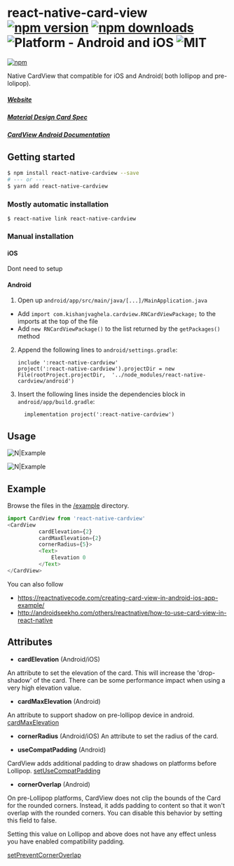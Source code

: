 # react-native-card-view [![npm version](https://img.shields.io/npm/v/react-native-cardview.svg?style=flat)](https://www.npmjs.com/package/react-native-cardview) [![npm downloads](https://img.shields.io/npm/dm/react-native-cardview.svg?style=flat-square)](https://www.npmjs.com/package/react-native-cardview) ![Platform - Android and iOS](https://img.shields.io/badge/platform-Android%20%7C%20iOS-yellow.svg) ![MIT](https://img.shields.io/dub/l/vibe-d.svg)

[![npm](https://nodei.co/npm/react-native-cardview.png?downloads=true&downloadRank=true&stars=true)](https://www.npmjs.com/package/react-native-cardview)

Native CardView that compatible for iOS and Android( both lollipop and pre-lolipop).

##### [Website](https://kishanjvaghela.github.io/react-native-cardview/)

##### [Material Design Card Spec](https://www.google.com/design/spec/components/cards.html)

##### [CardView Android Documentation](http://developer.android.com/intl/zh-tw/reference/android/support/v7/widget/CardView.html)

## Getting started

```bash
$ npm install react-native-cardview --save
# --- or ---
$ yarn add react-native-cardview
```

### Mostly automatic installation

`$ react-native link react-native-cardview`

### Manual installation

#### iOS

Dont need to setup

#### Android

1. Open up `android/app/src/main/java/[...]/MainApplication.java`

- Add `import com.kishanjvaghela.cardview.RNCardViewPackage;` to the imports at the top of the file
- Add `new RNCardViewPackage()` to the list returned by the `getPackages()` method

2. Append the following lines to `android/settings.gradle`:
   ```
   include ':react-native-cardview'
   project(':react-native-cardview').projectDir = new File(rootProject.projectDir, 	'../node_modules/react-native-cardview/android')
   ```
3. Insert the following lines inside the dependencies block in `android/app/build.gradle`:
   ```
     implementation project(':react-native-cardview')
   ```

## Usage

![N|Example](https://github.com/Kishanjvaghela/react-native-cardview/raw/master/docs/Example-Snapshot.png)

![N|Example](https://github.com/Kishanjvaghela/react-native-cardview/raw/master/docs/ezgif-4-b87dbfaf72.gif)


## Example

Browse the files in the [/example](https://github.com/Kishanjvaghela/react-native-cardview/tree/master/example) directory.

```javascript
import CardView from 'react-native-cardview'
<CardView
          cardElevation={2}
          cardMaxElevation={2}
          cornerRadius={5}>
          <Text>
              Elevation 0
          </Text>
</CardView>
```

You can also follow
- https://reactnativecode.com/creating-card-view-in-android-ios-app-example/
- http://androidseekho.com/others/reactnative/how-to-use-card-view-in-react-native

## Attributes

- **cardElevation** (Android/iOS)

An attribute to set the elevation of the card. This will increase the 'drop-shadow' of the card.
There can be some performance impact when using a very high elevation value.

- **cardMaxElevation** (Android)

An attribute to support shadow on pre-lollipop device in android. [cardMaxElevation](http://developer.android.com/intl/zh-tw/reference/android/support/v7/widget/CardView.html)

- **cornerRadius** (Android/iOS)
  An attribute to set the radius of the card.

- **useCompatPadding** (Android)

CardView adds additional padding to draw shadows on platforms before Lollipop. [setUseCompatPadding](https://developer.android.com/reference/android/support/v7/widget/CardView.html#setUseCompatPadding(boolean))

- **cornerOverlap** (Android)

On pre-Lollipop platforms, CardView does not clip the bounds of the Card for the rounded corners. Instead, it adds padding to content so that it won't overlap with the rounded corners. You can disable this behavior by setting this field to false.

Setting this value on Lollipop and above does not have any effect unless you have enabled compatibility padding. 

[setPreventCornerOverlap](https://developer.android.com/reference/android/support/v7/widget/CardView.html#setPreventCornerOverlap(boolean))
